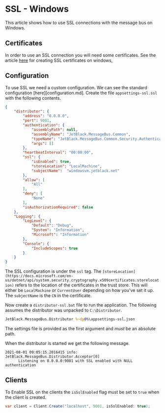 # SSL - Windows

This article shows how to use SSL connections with the message bus on Windows.

## Certificates

In order to use an SSL connection you will need some certificates.
See the article [here](ssl-windows-certs.md) for creating SSL
certificates on windows,

## Configuration

To use SSL we need a custom configuration. We can see the standard
configuration [here][configuration.md]. 
Create the file `appsettings-ssl.ssl` with the following contents.


```json
{
    "distributor": {
        "address": "0.0.0.0",
        "port": 9001,
        "authentication": {
            "assemblyPath": null,
            "assemblyName": "JetBlack.MessageBus.Common",
            "typeName": "JetBlack.MessageBus.Common.Security.Authentication.NullAuthenticator",
            "args": []
        },
        "heartbeatInterval": "00:00:00",
        "ssl": {
            "isEnabled": true,
            "storeLocation": "LocalMachine",
            "subjectName":  "windowsvm.jetblack.net"
        },
        "allow": [
            "All"
        ],
        "deny": [
            "None"
        ],
        "isAuthorizationRequired": false
    },
    "Logging": {
        "LogLevel": {
            "Default": "Debug",
            "System": "Information",
            "Microsoft": "Information"
        },
        "Console": {
            "IncludeScopes": true
        }
    }
}
```


The SSL configuration is under the `ssl` tag.
The
`[storeLocation](https://docs.microsoft.com/en-us/dotnet/api/system.security.cryptography.x509certificates.storelocation)`
refers to the location of the certificates in the trust store. This will either
be `LocalMachine` or `CurrentUser` depending on how you've set it up.
The `subjectName` is the `CN` in the certificate.

Now create a `distributor-ssl.bat` file to run the application. The
following assumes the distributor was unpacked to `C:\Distributor`.

```bat
JetBlack.MessageBus.Distributor %~dp0%\appsettings-ssl.json
```

The settings file is provided as the first argument and *must* be an absolute
path.

When the distributor is started we get the following message.

```
2021-08-01 09:05:15.2016415 info: JetBlack.MessageBus.Distributor.Acceptor[0]
      Listening on 0.0.0.0:9001 with SSL enabled with NULL authentication
```

## Clients

To Enable SSL on the clients the `isSslEnabled` flag must be set to
`true` when the client is created.

```cs
var client = Client.Create("localhost", 9001, isSslEnabled: true);
```
